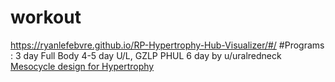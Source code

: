 # workout
https://ryanlefebvre.github.io/RP-Hypertrophy-Hub-Visualizer/#/
#Programs :
3 day Full Body 
4-5 day U/L, GZLP
PHUL
6 day by u/uralredneck
[Mesocycle design for Hypertrophy](https://github.com/healplz/rp-notes/wiki/General-Training#mesocycle-design-for-hypertrophy)
